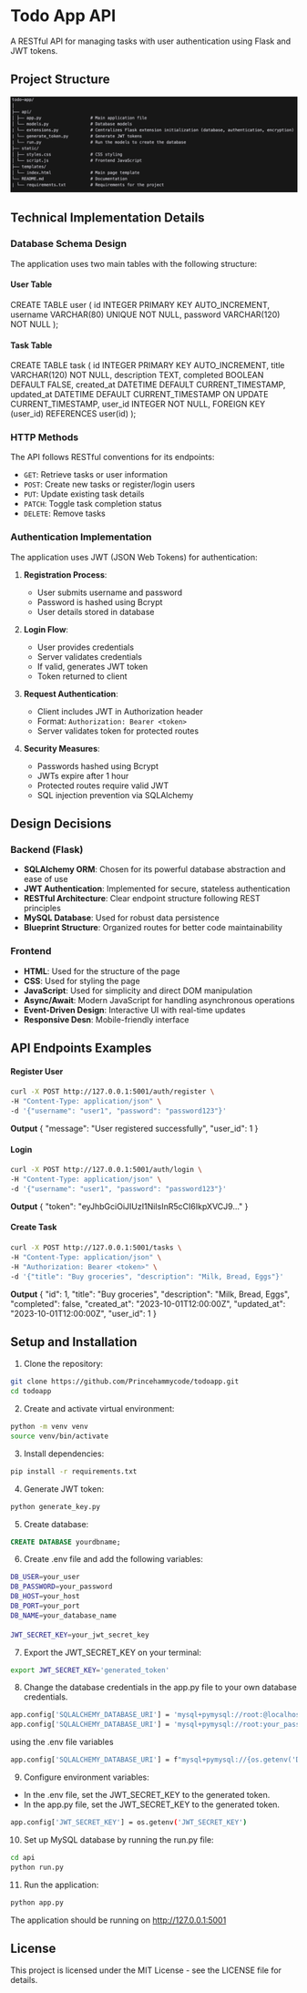 # Todo App API

A RESTful API for managing tasks with user authentication using Flask and JWT tokens.

## Project Structure

![Project Structure](projectstructure.png)

## Technical Implementation Details

### Database Schema Design
The application uses two main tables with the following structure:

#### User Table
CREATE TABLE user (
id INTEGER PRIMARY KEY AUTO_INCREMENT,
username VARCHAR(80) UNIQUE NOT NULL,
password VARCHAR(120) NOT NULL
);


#### Task Table
CREATE TABLE task (
id INTEGER PRIMARY KEY AUTO_INCREMENT,
title VARCHAR(120) NOT NULL,
description TEXT,
completed BOOLEAN DEFAULT FALSE,
created_at DATETIME DEFAULT CURRENT_TIMESTAMP,
updated_at DATETIME DEFAULT CURRENT_TIMESTAMP ON UPDATE CURRENT_TIMESTAMP,
user_id INTEGER NOT NULL,
FOREIGN KEY (user_id) REFERENCES user(id)
);


### HTTP Methods
The API follows RESTful conventions for its endpoints:
- `GET`: Retrieve tasks or user information
- `POST`: Create new tasks or register/login users
- `PUT`: Update existing task details
- `PATCH`: Toggle task completion status
- `DELETE`: Remove tasks


### Authentication Implementation
The application uses JWT (JSON Web Tokens) for authentication:

1. **Registration Process**:
   - User submits username and password
   - Password is hashed using Bcrypt
   - User details stored in database

2. **Login Flow**:
   - User provides credentials
   - Server validates credentials
   - If valid, generates JWT token
   - Token returned to client

3. **Request Authentication**:
   - Client includes JWT in Authorization header
   - Format: `Authorization: Bearer <token>`
   - Server validates token for protected routes

4. **Security Measures**:
   - Passwords hashed using Bcrypt
   - JWTs expire after 1 hour
   - Protected routes require valid JWT
   - SQL injection prevention via SQLAlchemy


## Design Decisions

### Backend (Flask)
- **SQLAlchemy ORM**: Chosen for its powerful database abstraction and ease of use
- **JWT Authentication**: Implemented for secure, stateless authentication
- **RESTful Architecture**: Clear endpoint structure following REST principles
- **MySQL Database**: Used for robust data persistence
- **Blueprint Structure**: Organized routes for better code maintainability

### Frontend
- **HTML**: Used for the structure of the page
- **CSS**: Used for styling the page
- **JavaScript**: Used for simplicity and direct DOM manipulation
- **Async/Await**: Modern JavaScript for handling asynchronous operations
- **Event-Driven Design**: Interactive UI with real-time updates
- **Responsive Desn**: Mobile-friendly interface

## API Endpoints Examples
#### Register User
```bash
curl -X POST http://127.0.0.1:5001/auth/register \
-H "Content-Type: application/json" \
-d '{"username": "user1", "password": "password123"}'
```

**Output**
{
"message": "User registered successfully",
"user_id": 1
}

#### Login
```bash
curl -X POST http://127.0.0.1:5001/auth/login \
-H "Content-Type: application/json" \
-d '{"username": "user1", "password": "password123"}'
```

**Output**
{
  "token": "eyJhbGciOiJIUzI1NiIsInR5cCI6IkpXVCJ9..."
}

#### Create Task
```bash
curl -X POST http://127.0.0.1:5001/tasks \
-H "Content-Type: application/json" \
-H "Authorization: Bearer <token>" \
-d '{"title": "Buy groceries", "description": "Milk, Bread, Eggs"}'
```

**Output**
{
  "id": 1,
  "title": "Buy groceries",
  "description": "Milk, Bread, Eggs",
  "completed": false,
  "created_at": "2023-10-01T12:00:00Z",
  "updated_at": "2023-10-01T12:00:00Z",
  "user_id": 1
}


## Setup and Installation

1. Clone the repository:

```bash
git clone https://github.com/Princehammycode/todoapp.git
cd todoapp
```

2. Create and activate virtual environment:
```bash
python -m venv venv
source venv/bin/activate 
```

3. Install dependencies:
```bash
pip install -r requirements.txt
```

4. Generate JWT token:
```bash
python generate_key.py
```

5. Create database:
```sql
CREATE DATABASE yourdbname;
```

6. Create .env file and add the following variables:
```bash
DB_USER=your_user
DB_PASSWORD=your_password
DB_HOST=your_host
DB_PORT=your_port
DB_NAME=your_database_name

JWT_SECRET_KEY=your_jwt_secret_key
```

7. Export the JWT_SECRET_KEY on your terminal:
```bash
export JWT_SECRET_KEY='generated_token'
```

8. Change the database credentials in the app.py file to your own database credentials.
```bash
app.config['SQLALCHEMY_DATABASE_URI'] = 'mysql+pymysql://root:@localhost:port/dbname' ##If db has no password
app.config['SQLALCHEMY_DATABASE_URI'] = 'mysql+pymysql://root:your_password@localhost:port/dbname' ##If db has password
```
using the .env file variables
```bash
app.config['SQLALCHEMY_DATABASE_URI'] = f"mysql+pymysql://{os.getenv('DB_USER')}:{os.getenv('DB_PASSWORD')}@{os.getenv('DB_HOST')}:{os.getenv('DB_PORT')}/{os.getenv('DB_NAME')}"
```

9. Configure environment variables:
- In the .env file, set the JWT_SECRET_KEY to the generated token.
- In the app.py file, set the JWT_SECRET_KEY to the generated token.
```bash
app.config['JWT_SECRET_KEY'] = os.getenv('JWT_SECRET_KEY')
```

10. Set up MySQL database by running the run.py file:
```bash
cd api
python run.py
```

11. Run the application:
```bash
python app.py
```

The application should be running on http://127.0.0.1:5001


## License
This project is licensed under the MIT License - see the LICENSE file for details.




